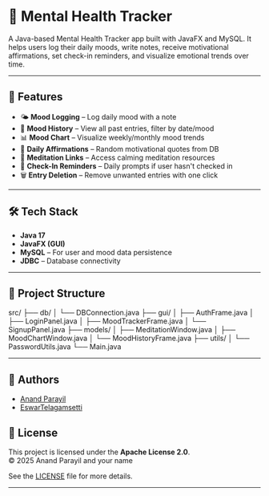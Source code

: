 # 🧠 Mental Health Tracker

A Java-based Mental Health Tracker app built with JavaFX and MySQL. It helps users log their daily moods, write notes, receive motivational affirmations, set check-in reminders, and visualize emotional trends over time.

---

## 🚀 Features

- 🌤 **Mood Logging** – Log daily mood with a note
- 📅 **Mood History** – View all past entries, filter by date/mood
- 📊 **Mood Chart** – Visualize weekly/monthly mood trends
- 💬 **Daily Affirmations** – Random motivational quotes from DB
- 🧘 **Meditation Links** – Access calming meditation resources
- 🔔 **Check-In Reminders** – Daily prompts if user hasn't checked in
- 🗑 **Entry Deletion** – Remove unwanted entries with one click

---

## 🛠 Tech Stack

- **Java 17**
- **JavaFX (GUI)**
- **MySQL** – For user and mood data persistence
- **JDBC** – Database connectivity

---

## 📂 Project Structure

src/
├── db/
│   └── DBConnection.java
├── gui/
│   ├── AuthFrame.java
│   ├── LoginPanel.java
│   ├── MoodTrackerFrame.java
│   └── SignupPanel.java
├── models/
│   ├── MeditationWindow.java
│   ├── MoodChartWindow.java
│   └── MoodHistoryFrame.java
├── utils/
│   └── PasswordUtils.java
└── Main.java

---

## 👥 Authors
- [Anand Parayil](https://github.com/anandparayil)
- [EswarTelagamsetti](https://github.com/EswarTelagamsetti)

## 📄 License

This project is licensed under the **Apache License 2.0**.  
© 2025 Anand Parayil and your name

See the [LICENSE](./LICENSE) file for more details.

---
